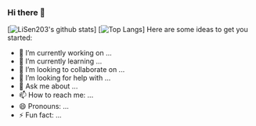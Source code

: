 ### Hi there 👋
[![LiSen203's github stats](https://github-readme-stats.vercel.app/api?username=LiSen203&count_private=true&show_icons=true&theme=buefy )]
[![Top Langs](https://github-readme-stats.vercel.app/api/top-langs/?username=LiSen203&layout=compact&langs_count=5&theme=buefy)]
Here are some ideas to get you started:
- 🔭 I’m currently working on ...
- 🌱 I’m currently learning ...
- 👯 I’m looking to collaborate on ...
- 🤔 I’m looking for help with ...
- 💬 Ask me about ...
- 📫 How to reach me: ...
- 😄 Pronouns: ...
- ⚡ Fun fact: ...
